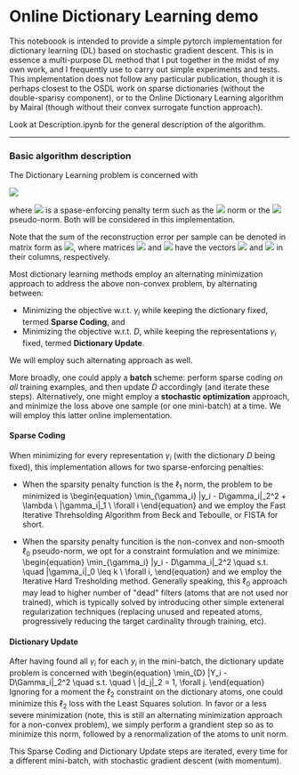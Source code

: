 # Online Dictionary Learning demo

This noteboook is intended to provide a simple pytorch implementation for dictionary learning (DL) based on stochastic gradient descent. This is in essence a multi-purpose DL method that I put together in the midst of my own work, and I frequently use to carry out simple experiments and tests.
This implementation does not follow any particular publication, though it is perhaps closest to the OSDL work on sparse dictionaries (without the double-sparisy component), or to the Online Dictionary Learning algorithm by Mairal (though without their convex surrogate function approach).

Look at Description.ipynb for the general description of the algorithm.

------

### Basic algorithm description
The Dictionary Learning problem is concerned with

<img src="https://render.githubusercontent.com/render/math?math=\min_{\gamma_i,D} \sum_{i=1}^N \|y_i - D\gamma_i\|_2^2 + ~ \lambda\ g(\gamma_i), \quad s.t. \quad \ \|d_j\|_2 = 1, \forall j"> 

where <img src="https://render.githubusercontent.com/render/math?math=g(\gamma_i)"> is a spase-enforcing penalty term such as the <img src="https://render.githubusercontent.com/render/math?math=\ell_1"> norm or the <img src="https://render.githubusercontent.com/render/math?math=\ell_0"> pseudo-norm. Both will be considered in this implementation. 

Note that the sum of the reconstruction error per sample can be denoted in matrix form as <img src="https://render.githubusercontent.com/render/math?math=\|Y - D\Gamma\|^2_F">, where matrices <img src="https://render.githubusercontent.com/render/math?math=Y"> and <img src="https://render.githubusercontent.com/render/math?math=Gamma"> have the vectors <img src="https://render.githubusercontent.com/render/math?math=y_i"> and <img src="https://render.githubusercontent.com/render/math?math=\gamma_i"> in their columns, respectively.

Most dictionary learning methods employ an alternating minimization approach to address the above non-convex problem, by alternating between:
* Minimizing the objective w.r.t. $\gamma_i$ while keeping the dictionary fixed, termed **Sparse Coding**, and
* Minimizing the objective w.r.t. $D$, while keeping the representations $\gamma_i$ fixed, termed **Dictionary Update**.

We will employ such alternating approach as well. 

More broadly, one could apply a **batch** scheme: perform sparse coding _on all_ training examples, and then update $D$ accordingly (and iterate these steps). Alternatively, one might employ a **stochastic optimization** approach, and minimize the loss above one sample (or one mini-batch) at a time. We will employ this latter online implementation.

#### Sparse Coding
When minimizing for every representation $\gamma_i$ (with the dictionary $D$ being fixed), this implementation allows for two sparse-enforcing penalties:
* When the sparsity penalty function is the $\ell_1$ norm, the problem to be minimized is
\begin{equation}
\min_{\gamma_i} \|y_i - D\gamma_i\|_2^2 + \lambda \ \|\gamma_i\|_1 \ \forall i
\end{equation}
and we employ the Fast Iterative Threhsolding Algorithm from Beck and Teboulle, or FISTA for short.

* When the sparsity penalty funcition is the non-convex and non-smooth $\ell_0$ pseudo-norm, we opt for a constraint formulation and we minimize:
\begin{equation}
\min_{\gamma_i} \|y_i - D\gamma_i\|_2^2 \quad s.t. \quad \|\gamma_i\|_0 \leq k \ \forall i,
\end{equation}
and we employ the Iterative Hard Tresholding method. Generally speaking, this $\ell_0$ approach may lead to higher number of "dead" filters (atoms that are not used nor trained), which is typically solved by introducing other simple exteneral regularization techniques (replacing unused and repeated atoms, progressively reducing the target cardinality through training, etc).

#### Dictionary Update
After having found all $\gamma_i$ for each $y_i$ in the mini-batch, the dictionary update problem is concerned with
\begin{equation}
\min_{D} \|Y_i - D\Gamma_i\|_2^2 \quad s.t. \quad \ \|d_j\|_2 = 1, \forall j.
\end{equation}
Ignoring for a moment the $\ell_2$ constraint on the dictionary atoms, one could minimize this $\ell_2$ loss with the Least Squares solution. In favor or a less severe minimization (note, this is still an alternating minimization approach for a non-convex problem), we simply perform a grandient step so as to minimize this norm, followed by a renormalization of the atoms to unit norm.


This Sparse Coding and Dictionary Update steps are iterated, every time for a different mini-batch, with stochastic gradient descent (with momentum).
